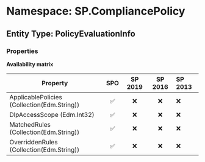 # Namespace: SP.CompliancePolicy

## Entity Type: PolicyEvaluationInfo

### Properties

**Availability matrix**

Property | SPO | SP 2019 | SP 2016 | SP 2013
----------|:---:|:-------:|:-------:|:-------
ApplicablePolicies (Collection(Edm.String)) | ✅ | ❌ | ❌ | ❌
DlpAccessScope (Edm.Int32) | ✅ | ❌ | ❌ | ❌
MatchedRules (Collection(Edm.String)) | ✅ | ❌ | ❌ | ❌
OverriddenRules (Collection(Edm.String)) | ✅ | ❌ | ❌ | ❌

